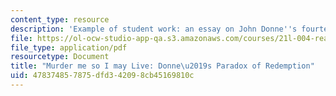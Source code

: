 ```yaml
---
content_type: resource
description: 'Example of student work: an essay on John Donne''s fourteenth Holy Sonnet.'
file: https://ol-ocw-studio-app-qa.s3.amazonaws.com/courses/21l-004-reading-poetry-spring-2009/478374857875dfd342098cb45169810c_MIT21l_004s09_sw02_DannysPaper.pdf
file_type: application/pdf
resourcetype: Document
title: "Murder me so I may Live: Donne\u2019s Paradox of Redemption"
uid: 47837485-7875-dfd3-4209-8cb45169810c
---
```

